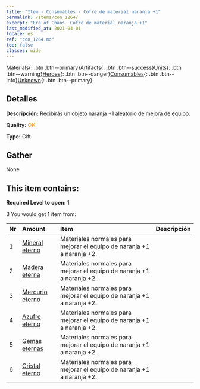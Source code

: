 ```yaml
---
title: "Item - Consumables - Cofre de material naranja +1"
permalink: /Items/con_1264/
excerpt: "Era of Chaos  Cofre de material naranja +1"
last_modified_at: 2021-04-01
locale: es
ref: "con_1264.md"
toc: false
classes: wide
---
```

 [Materials](/es/Items/){: .btn .btn--primary}[Artifacts](/es/Items/Artifacts/){: .btn .btn--success}[Units](/es/Items/Units/){: .btn .btn--warning}[Heroes](/es/Items/Heroes/){: .btn .btn--danger}[Consumables](/es/Items/Consumables/){: .btn .btn--info}[Unknown](/es/Items/Unknown/){: .btn .btn--primary}

## Detalles
 **Descripción:** Recibirás un objeto naranja +1 aleatorio de mejora de equipo.

 **Quality:** <span style="color: #FF8C00">OK</span>

 **Type:** Gift

## Gather

  None

## This item contains:

 **Required Level to open:** 1

 3 You would get **1** item  from:

  | Nr | Amount |     Item    | Descripción |
  |:---|:-------|:------------|:-----------:|
  | 1 | [Mineral eterno](/es/Items/mat_68/) | Materiales normales para mejorar el equipo de naranja +1 a naranja +2. | 
  | 2 | [Madera eterna](/es/Items/mat_69/) | Materiales normales para mejorar el equipo de naranja +1 a naranja +2. | 
  | 3 | [Mercurio eterno](/es/Items/mat_70/) | Materiales normales para mejorar el equipo de naranja +1 a naranja +2. | 
  | 4 | [Azufre eterno](/es/Items/mat_71/) | Materiales normales para mejorar el equipo de naranja +1 a naranja +2. | 
  | 5 | [Gemas eternas](/es/Items/mat_72/) | Materiales normales para mejorar el equipo de naranja +1 a naranja +2. | 
  | 6 | [Cristal eterno](/es/Items/mat_73/) | Materiales normales para mejorar el equipo de naranja +1 a naranja +2. | 
